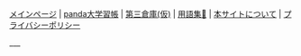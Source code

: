 [メインページ](https://sidestory.pandanote.info/) \| [panda大学習帳](https://pandanote.info/) \| [第三倉庫(仮)](https://vsse.pandanote.info/) \| [用語集📒](https://sidestory.pandanote.info/glossary.html) \| [本サイトについて](https://sidestory.pandanote.info/about/) \| [プライバシーポリシー](https://pandanote.info/?page_id=69)

<div id="gcse-at-sidestory">
<script async src="https://cse.google.com/cse.js?cx=006355007764863534429:nmawrubhohm"></script>
<div class="gcse-search"></div>
</div>
___

